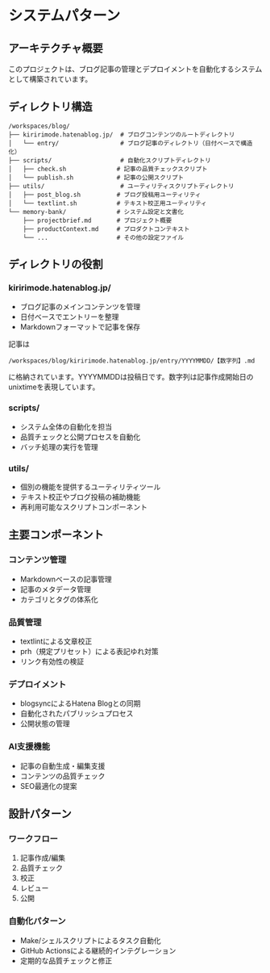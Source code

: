 # システムパターン

## アーキテクチャ概要

このプロジェクトは、ブログ記事の管理とデプロイメントを自動化するシステムとして構築されています。

## ディレクトリ構造

```text
/workspaces/blog/
├── kiririmode.hatenablog.jp/  # ブログコンテンツのルートディレクトリ
│   └── entry/                 # ブログ記事のディレクトリ（日付ベースで構造化）
├── scripts/                   # 自動化スクリプトディレクトリ
│   ├── check.sh              # 記事の品質チェックスクリプト
│   └── publish.sh            # 記事の公開スクリプト
├── utils/                     # ユーティリティスクリプトディレクトリ
│   ├── post_blog.sh          # ブログ投稿用ユーティリティ
│   └── textlint.sh           # テキスト校正用ユーティリティ
└── memory-bank/              # システム設定と文書化
    ├── projectbrief.md       # プロジェクト概要
    ├── productContext.md     # プロダクトコンテキスト
    └── ...                   # その他の設定ファイル
```

## ディレクトリの役割

### kiririmode.hatenablog.jp/

- ブログ記事のメインコンテンツを管理
- 日付ベースでエントリーを整理
- Markdownフォーマットで記事を保存

記事は

```text
/workspaces/blog/kiririmode.hatenablog.jp/entry/YYYYMMDD/【数字列】.md
```

に格納されています。YYYYMMDDは投稿日です。数字列は記事作成開始日のunixtimeを表現しています。

### scripts/

- システム全体の自動化を担当
- 品質チェックと公開プロセスを自動化
- バッチ処理の実行を管理

### utils/

- 個別の機能を提供するユーティリティツール
- テキスト校正やブログ投稿の補助機能
- 再利用可能なスクリプトコンポーネント

## 主要コンポーネント

### コンテンツ管理

- Markdownベースの記事管理
- 記事のメタデータ管理
- カテゴリとタグの体系化

### 品質管理

- textlintによる文章校正
- prh（規定プリセット）による表記ゆれ対策
- リンク有効性の検証

### デプロイメント

- blogsyncによるHatena Blogとの同期
- 自動化されたパブリッシュプロセス
- 公開状態の管理

### AI支援機能

- 記事の自動生成・編集支援
- コンテンツの品質チェック
- SEO最適化の提案

## 設計パターン

### ワークフロー

1. 記事作成/編集
2. 品質チェック
3. 校正
4. レビュー
5. 公開

### 自動化パターン

- Make/シェルスクリプトによるタスク自動化
- GitHub Actionsによる継続的インテグレーション
- 定期的な品質チェックと修正
